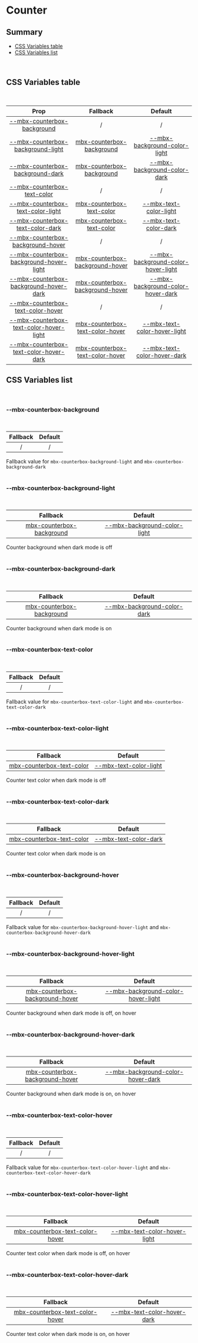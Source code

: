 # Counter

## Summary

- [CSS Variables table](#css-variables-table)
- [CSS Variables list](#css-variables-list)

<br>

## CSS Variables table

<br>

| <div style='text-align:center;margin:auto;'>Prop</div>                                                                              | <div style='text-align:center;margin:auto;'>Fallback</div>                                                            | <div style='text-align:center;margin:auto;'>Default</div>                                                                                         |
| ----------------------------------------------------------------------------------------------------------------------------------- | --------------------------------------------------------------------------------------------------------------------- | ------------------------------------------------------------------------------------------------------------------------------------------------- |
| <div style='text-align:center;margin:auto;'>[--mbx-counterbox-background](#mbx-counterbox-background)</div>                         | <div style='text-align:center;margin:auto;'>/</div>                                                                   | <div style='text-align:center;margin:auto;'>/</div>                                                                                               |
| <div style='text-align:center;margin:auto;'>[--mbx-counterbox-background-light](#mbx-counterbox-background-light)</div>             | <div style='text-align:center;margin:auto;'>[mbx-counterbox-background](#mbx-counterbox-background)</div>             | <div style='text-align:center;margin:auto;'>[--mbx-background-color-light](../../global/css-vars.md#mbx-background-color-light)</div>             |
| <div style='text-align:center;margin:auto;'>[--mbx-counterbox-background-dark](#mbx-counterbox-background-dark)</div>               | <div style='text-align:center;margin:auto;'>[mbx-counterbox-background](#mbx-counterbox-background)</div>             | <div style='text-align:center;margin:auto;'>[--mbx-background-color-dark](../../global/css-vars.md#mbx-background-color-dark)</div>               |
| <div style='text-align:center;margin:auto;'>[--mbx-counterbox-text-color](#mbx-counterbox-text-color)</div>                         | <div style='text-align:center;margin:auto;'>/</div>                                                                   | <div style='text-align:center;margin:auto;'>/</div>                                                                                               |
| <div style='text-align:center;margin:auto;'>[--mbx-counterbox-text-color-light](#mbx-counterbox-text-color-light)</div>             | <div style='text-align:center;margin:auto;'>[mbx-counterbox-text-color](#mbx-counterbox-text-color)</div>             | <div style='text-align:center;margin:auto;'>[--mbx-text-color-light](../../global/css-vars.md#mbx-text-color-light)</div>                         |
| <div style='text-align:center;margin:auto;'>[--mbx-counterbox-text-color-dark](#mbx-counterbox-text-color-dark)</div>               | <div style='text-align:center;margin:auto;'>[mbx-counterbox-text-color](#mbx-counterbox-text-color)</div>             | <div style='text-align:center;margin:auto;'>[--mbx-text-color-dark](../../global/css-vars.md#mbx-text-color-dark)</div>                           |
| <div style='text-align:center;margin:auto;'>[--mbx-counterbox-background-hover](#mbx-counterbox-background-hover)</div>             | <div style='text-align:center;margin:auto;'>/</div>                                                                   | <div style='text-align:center;margin:auto;'>/</div>                                                                                               |
| <div style='text-align:center;margin:auto;'>[--mbx-counterbox-background-hover-light](#mbx-counterbox-background-hover-light)</div> | <div style='text-align:center;margin:auto;'>[mbx-counterbox-background-hover](#mbx-counterbox-background-hover)</div> | <div style='text-align:center;margin:auto;'>[--mbx-background-color-hover-light](../../global/css-vars.md#mbx-background-color-hover-light)</div> |
| <div style='text-align:center;margin:auto;'>[--mbx-counterbox-background-hover-dark](#mbx-counterbox-background-hover-dark)</div>   | <div style='text-align:center;margin:auto;'>[mbx-counterbox-background-hover](#mbx-counterbox-background-hover)</div> | <div style='text-align:center;margin:auto;'>[--mbx-background-color-hover-dark](../../global/css-vars.md#mbx-background-color-hover-dark)</div>   |
| <div style='text-align:center;margin:auto;'>[--mbx-counterbox-text-color-hover](#mbx-counterbox-text-color-hover)</div>             | <div style='text-align:center;margin:auto;'>/</div>                                                                   | <div style='text-align:center;margin:auto;'>/</div>                                                                                               |
| <div style='text-align:center;margin:auto;'>[--mbx-counterbox-text-color-hover-light](#mbx-counterbox-text-color-hover-light)</div> | <div style='text-align:center;margin:auto;'>[mbx-counterbox-text-color-hover](#mbx-counterbox-text-color-hover)</div> | <div style='text-align:center;margin:auto;'>[--mbx-text-color-hover-light](../../global/css-vars.md#mbx-text-color-hover-light)</div>             |
| <div style='text-align:center;margin:auto;'>[--mbx-counterbox-text-color-hover-dark](#mbx-counterbox-text-color-hover-dark)</div>   | <div style='text-align:center;margin:auto;'>[mbx-counterbox-text-color-hover](#mbx-counterbox-text-color-hover)</div> | <div style='text-align:center;margin:auto;'>[--mbx-text-color-hover-dark](../../global/css-vars.md#mbx-text-color-hover-dark)</div>               |

## CSS Variables list

<br>

### --mbx-counterbox-background

<br>

| <div style='text-align:center;margin:auto;'>Fallback</div> | <div style='text-align:center;margin:auto;'>Default</div> |
| ---------------------------------------------------------- | --------------------------------------------------------- |
| <div style='text-align:center;margin:auto;'>/</div>        | <div style='text-align:center;margin:auto;'>/</div>       |

Fallback value for `mbx-counterbox-background-light` and `mbx-counterbox-background-dark`<br><br>

### --mbx-counterbox-background-light

<br>

| <div style='text-align:center;margin:auto;'>Fallback</div>                                                | <div style='text-align:center;margin:auto;'>Default</div>                                                                             |
| --------------------------------------------------------------------------------------------------------- | ------------------------------------------------------------------------------------------------------------------------------------- |
| <div style='text-align:center;margin:auto;'>[mbx-counterbox-background](#mbx-counterbox-background)</div> | <div style='text-align:center;margin:auto;'>[--mbx-background-color-light](../../global/css-vars.md#mbx-background-color-light)</div> |

Counter background when dark mode is off<br><br>

### --mbx-counterbox-background-dark

<br>

| <div style='text-align:center;margin:auto;'>Fallback</div>                                                | <div style='text-align:center;margin:auto;'>Default</div>                                                                           |
| --------------------------------------------------------------------------------------------------------- | ----------------------------------------------------------------------------------------------------------------------------------- |
| <div style='text-align:center;margin:auto;'>[mbx-counterbox-background](#mbx-counterbox-background)</div> | <div style='text-align:center;margin:auto;'>[--mbx-background-color-dark](../../global/css-vars.md#mbx-background-color-dark)</div> |

Counter background when dark mode is on<br><br>

### --mbx-counterbox-text-color

<br>

| <div style='text-align:center;margin:auto;'>Fallback</div> | <div style='text-align:center;margin:auto;'>Default</div> |
| ---------------------------------------------------------- | --------------------------------------------------------- |
| <div style='text-align:center;margin:auto;'>/</div>        | <div style='text-align:center;margin:auto;'>/</div>       |

Fallback value for `mbx-counterbox-text-color-light` and `mbx-counterbox-text-color-dark`<br><br>

### --mbx-counterbox-text-color-light

<br>

| <div style='text-align:center;margin:auto;'>Fallback</div>                                                | <div style='text-align:center;margin:auto;'>Default</div>                                                                 |
| --------------------------------------------------------------------------------------------------------- | ------------------------------------------------------------------------------------------------------------------------- |
| <div style='text-align:center;margin:auto;'>[mbx-counterbox-text-color](#mbx-counterbox-text-color)</div> | <div style='text-align:center;margin:auto;'>[--mbx-text-color-light](../../global/css-vars.md#mbx-text-color-light)</div> |

Counter text color when dark mode is off<br><br>

### --mbx-counterbox-text-color-dark

<br>

| <div style='text-align:center;margin:auto;'>Fallback</div>                                                | <div style='text-align:center;margin:auto;'>Default</div>                                                               |
| --------------------------------------------------------------------------------------------------------- | ----------------------------------------------------------------------------------------------------------------------- |
| <div style='text-align:center;margin:auto;'>[mbx-counterbox-text-color](#mbx-counterbox-text-color)</div> | <div style='text-align:center;margin:auto;'>[--mbx-text-color-dark](../../global/css-vars.md#mbx-text-color-dark)</div> |

Counter text color when dark mode is on<br><br>

### --mbx-counterbox-background-hover

<br>

| <div style='text-align:center;margin:auto;'>Fallback</div> | <div style='text-align:center;margin:auto;'>Default</div> |
| ---------------------------------------------------------- | --------------------------------------------------------- |
| <div style='text-align:center;margin:auto;'>/</div>        | <div style='text-align:center;margin:auto;'>/</div>       |

Fallback value for `mbx-counterbox-background-hover-light` and `mbx-counterbox-background-hover-dark`<br><br>

### --mbx-counterbox-background-hover-light

<br>

| <div style='text-align:center;margin:auto;'>Fallback</div>                                                            | <div style='text-align:center;margin:auto;'>Default</div>                                                                                         |
| --------------------------------------------------------------------------------------------------------------------- | ------------------------------------------------------------------------------------------------------------------------------------------------- |
| <div style='text-align:center;margin:auto;'>[mbx-counterbox-background-hover](#mbx-counterbox-background-hover)</div> | <div style='text-align:center;margin:auto;'>[--mbx-background-color-hover-light](../../global/css-vars.md#mbx-background-color-hover-light)</div> |

Counter background when dark mode is off, on hover<br><br>

### --mbx-counterbox-background-hover-dark

<br>

| <div style='text-align:center;margin:auto;'>Fallback</div>                                                            | <div style='text-align:center;margin:auto;'>Default</div>                                                                                       |
| --------------------------------------------------------------------------------------------------------------------- | ----------------------------------------------------------------------------------------------------------------------------------------------- |
| <div style='text-align:center;margin:auto;'>[mbx-counterbox-background-hover](#mbx-counterbox-background-hover)</div> | <div style='text-align:center;margin:auto;'>[--mbx-background-color-hover-dark](../../global/css-vars.md#mbx-background-color-hover-dark)</div> |

Counter background when dark mode is on, on hover<br><br>

### --mbx-counterbox-text-color-hover

<br>

| <div style='text-align:center;margin:auto;'>Fallback</div> | <div style='text-align:center;margin:auto;'>Default</div> |
| ---------------------------------------------------------- | --------------------------------------------------------- |
| <div style='text-align:center;margin:auto;'>/</div>        | <div style='text-align:center;margin:auto;'>/</div>       |

Fallback value for `mbx-counterbox-text-color-hover-light` and `mbx-counterbox-text-color-hover-dark`<br><br>

### --mbx-counterbox-text-color-hover-light

<br>

| <div style='text-align:center;margin:auto;'>Fallback</div>                                                            | <div style='text-align:center;margin:auto;'>Default</div>                                                                             |
| --------------------------------------------------------------------------------------------------------------------- | ------------------------------------------------------------------------------------------------------------------------------------- |
| <div style='text-align:center;margin:auto;'>[mbx-counterbox-text-color-hover](#mbx-counterbox-text-color-hover)</div> | <div style='text-align:center;margin:auto;'>[--mbx-text-color-hover-light](../../global/css-vars.md#mbx-text-color-hover-light)</div> |

Counter text color when dark mode is off, on hover<br><br>

### --mbx-counterbox-text-color-hover-dark

<br>

| <div style='text-align:center;margin:auto;'>Fallback</div>                                                            | <div style='text-align:center;margin:auto;'>Default</div>                                                                           |
| --------------------------------------------------------------------------------------------------------------------- | ----------------------------------------------------------------------------------------------------------------------------------- |
| <div style='text-align:center;margin:auto;'>[mbx-counterbox-text-color-hover](#mbx-counterbox-text-color-hover)</div> | <div style='text-align:center;margin:auto;'>[--mbx-text-color-hover-dark](../../global/css-vars.md#mbx-text-color-hover-dark)</div> |

Counter text color when dark mode is on, on hover<br><br>
